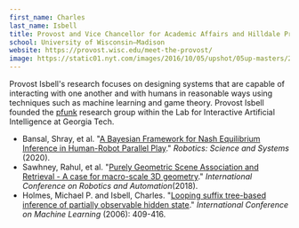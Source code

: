 ```yaml
---
first_name: Charles 
last_name: Isbell
title: Provost and Vice Chancellor for Academic Affairs and Hilldale Professor
school: University of Wisconsin–Madison
website: https://provost.wisc.edu/meet-the-provost/
image: https://static01.nyt.com/images/2016/10/05/upshot/05up-masters/29UP-Masters-superJumbo.jpg
---
```

Provost Isbell's research focuses on designing systems that are capable of interacting with one another and with humans in reasonable ways using techniques such as machine learning and game theory. Provost Isbell founded the [pfunk](https://www.cc.gatech.edu/~isbell/iai/people.shtml) research group within the Lab for Interactive Artificial Intelligence at Georgia Tech.
* Bansal, Shray, et al. "[A Bayesian Framework for Nash Equilibrium Inference in Human-Robot Parallel Play](https://www.cc.gatech.edu/~isbell/papers/pplay_rss2020.pdf)." _Robotics: Science and Systems_ (2020).
* Sawhney, Rahul, et al. "[Purely Geometric Scene Association and Retrieval - A case for macro-scale 3D geometry](https://www.cc.gatech.edu/~isbell/papers/icra18.pdf)." _International Conference on Robotics and Automation_(2018).
* Holmes, Michael P. and Isbell, Charles. "[Looping suffix tree-based inference of partially observable hidden state](https://dl.acm.org/doi/abs/10.1145/1143844.1143896)." _International Conference on Machine Learning_ (2006): 409-416.
